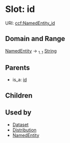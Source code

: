
# Slot: id




URI: [ccf:NamedEntity_id](http://purl.org/ccf/NamedEntity_id)


## Domain and Range

[NamedEntity](NamedEntity.md) &#8594;  <sub>1..1</sub> [String](types/String.md)

## Parents

 *  is_a: [id](id.md)

## Children


## Used by

 * [Dataset](Dataset.md)
 * [Distribution](Distribution.md)
 * [NamedEntity](NamedEntity.md)
